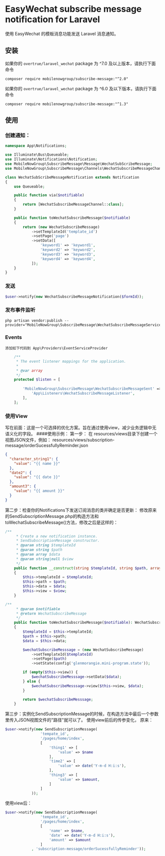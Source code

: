 # EasyWechat subscribe message notification for Laravel

使用 EasyWechat 的模板消息功能发送 Laravel 消息通知。

## 安装

如果你的 ``` overtrue/laravel_wechat ``` package 为 ^7.0 及以上版本，请执行下面命令

```shell
composer require mobilenowgroup/subscribe-message:"^2.0"
```

如果你的 ``` overtrue/laravel_wechat ``` package 为 ^6.0 及以下版本，请执行下面命令


```shell
composer require mobilenowgroup/subscribe-message:"^1.3"
```

## 使用

### 创建通知：

```php
namespace App\Notifications;

use Illuminate\Bus\Queueable;
use Illuminate\Notifications\Notification;
use MobileNowGroup\SubscribeMessage\Message\WechatSubScribeMessage;
use MobileNowGroup\SubscribeMessage\Channels\WechatSubscribeMessageChannel;

class WechatSubScribeMessageNotification extends Notification
{
    use Queueable;

    public function via($notifiable)
    {
        return [WechatSubscribeMessageChannel::class];
    }

    public function toWechatSubscribeMessage($notifiable)
    {
        return (new WechatSubscribeMessage)
            ->setTemplateId('template_id')
            ->setPage('page')
            ->setData([
                'keyword1' => 'keyword1',
                'keyword2' => 'keyword2',
                'keyword3' => 'keyword3',
                'keyword4' => 'keyword4',
            ]);
    }
}
```

### 发送

```php
$user->notify(new WechatSubscribeMessageNotification($formId));

```
### 发布事件监听
```
php artisan vendor:publish --provider="MobileNowGroup\SubscribeMessage\WechatSubscribeMessageServiceProvider" 
```

### Events
    添加如下代码到 App\Providers\EventServiceProvider
```php
    /**
     * The event listener mappings for the application.
     *
     * @var array
     */
    protected $listen = [
  
        'MobileNowGroup\SubscribeMessage\WechatSubscribeMessageSent' => [
            'App\Listeners\WechatSubscribeMessageListener',
        ],
    ];
```

### 使用View
写在前面：这是一个可选择的优化方案。旨在通过使用view，减少业务逻辑中无语义化的字段。
####使用示例：
第一步： 在 resources/views目录下创建一个视图JSON文件，例如：
        resources/views/subscription-message/orderSucessfullyReminder.json

```json
{
  "character_string1": {
    "value": "{{ name }}"
  },
  "date2": {
    "value": "{{ date }}"
  },
  "amount3": {
    "value": "{{ amount }}"
  }
}
```
 第二步：检查你的Notifications下发送订阅消息的类并确定是否更新：
修改原来的SendSubscriptionMessage.php的构造方法和toWechatSubscribeMessage()方法，修改之后是这样的：

```php
/**
     * Create a new notification instance.
     * SendSubscriptionMessage constructor.
     * @param string $templateId
     * @param string $path
     * @param array $data
     * @param string|null $view
     */
    public function __construct(string $templateId, string $path, array $data, ?string $view = null)
    {
        $this->templateId = $templateId;
        $this->path = $path;
        $this->data = $data;
        $this->view = $view;
    }
```

```php
/**
     * @param $notifiable
     * @return WechatSubscribeMessage
     */
    public function toWechatSubscribeMessage($notifiable): WechatSubscribeMessage
    {
        $templateId = $this->templateId;
        $path = $this->path;
        $data = $this->data;

        $wechatSubscribeMesssage = (new WechatSubscribeMessage)
            ->setTemplateId($templateId)
            ->setPage($path)
            ->setState(config('glenmorangie.mini-program.state'));

        if (empty($this->view)) {
            $wechatSubscribeMesssage->setData($data);
        } else {
            $wechatSubscribeMesssage->view($this->view, $data);
        }

        return $wechatSubscribeMesssage;
    }
```

第三步：实例化SendSubscriptionMessage的时候，在构造方法中最后一个参数里传入JSON视图文件的"路径"就可以了。 使用view前后的传参变化，
原来：
```php
$user->notify(new SendSubscriptionMessage(
                'tempate_id',
                '/pages/home/index',
                [
                    'thing1' => [
                        'value' => $name
                    ],
                    'time2' => [
                        'value' => date('Y-m-d H:i:s'),
                    ],
                    'thing3' => [
                        'value' => $amount,
                    ]
                ]
            ));
```
使用view后：
```php
$user->notify(new SendSubscriptionMessage(
                'tempate_id',
                '/pages/home/index',
                [
                    'name' => $name,
                    'date' => date('Y-m-d H:i:s'),
                    'amount' => $amount
                ]
            , 'subscription-message/orderSucessfullyReminder'));

```